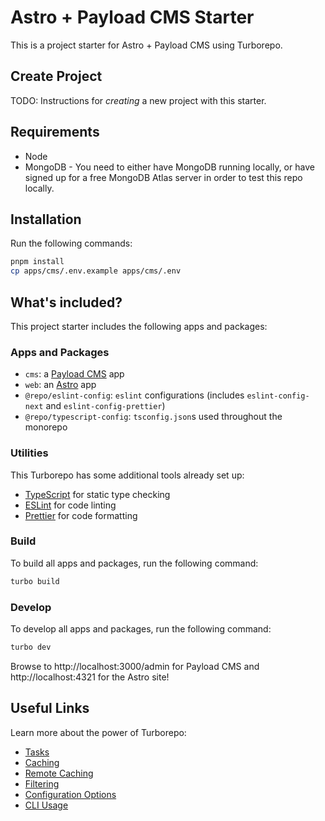 # Astro + Payload CMS Starter

This is a project starter for Astro + Payload CMS using Turborepo.

## Create Project

TODO: Instructions for _creating_ a new project with this starter.

## Requirements

- Node
- MongoDB - You need to either have MongoDB running locally, or have signed up for a free MongoDB Atlas server in order to test this repo locally.

## Installation

Run the following commands:

```sh
pnpm install
cp apps/cms/.env.example apps/cms/.env
```

## What's included?

This project starter includes the following apps and packages:

### Apps and Packages

- `cms`: a [Payload CMS](https://payloadcms.com/) app
- `web`: an [Astro](https://astro.build/) app
- `@repo/eslint-config`: `eslint` configurations (includes `eslint-config-next` and `eslint-config-prettier`)
- `@repo/typescript-config`: `tsconfig.json`s used throughout the monorepo

### Utilities

This Turborepo has some additional tools already set up:

- [TypeScript](https://www.typescriptlang.org/) for static type checking
- [ESLint](https://eslint.org/) for code linting
- [Prettier](https://prettier.io) for code formatting

### Build

To build all apps and packages, run the following command:

```sh
turbo build
```

### Develop

To develop all apps and packages, run the following command:

```sh
turbo dev
```

Browse to http://localhost:3000/admin for Payload CMS and http://localhost:4321 for the Astro site!

## Useful Links

Learn more about the power of Turborepo:

- [Tasks](https://turbo.build/repo/docs/core-concepts/monorepos/running-tasks)
- [Caching](https://turbo.build/repo/docs/core-concepts/caching)
- [Remote Caching](https://turbo.build/repo/docs/core-concepts/remote-caching)
- [Filtering](https://turbo.build/repo/docs/core-concepts/monorepos/filtering)
- [Configuration Options](https://turbo.build/repo/docs/reference/configuration)
- [CLI Usage](https://turbo.build/repo/docs/reference/command-line-reference)

